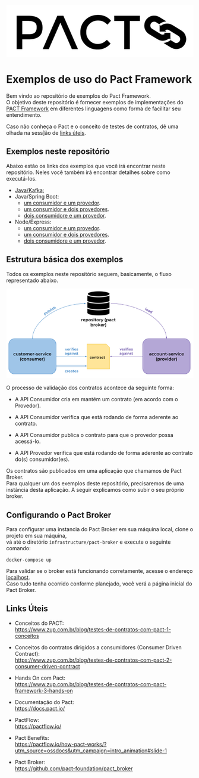 ![Pact Logo](imgs/pact-logo.png)
# Exemplos de uso do Pact Framework

Bem vindo ao repositório de exemplos do Pact Framework. <br>
O objetivo deste repositório é fornecer exemplos de implementações do [PACT Framework](https://docs.pact.io/) 
em diferentes linguagens como forma de facilitar seu entendimento. 

Caso não conheça o Pact e o conceito de testes de contratos, dê uma olhada na sess]ão de [links úteis](#links-uteis). 

## <a name='exemplos'>Exemplos neste repositório</a>

Abaixo estão os links dos exemplos que você irá encontrar neste repositório.
Neles você também irá encontrar detalhes sobre como executá-los.

 - [Java/Kafka](example/java/messaging-kafka/);
 - Java/Spring Boot:
    * [um consumidor e um provedor](example/java/spring-boot/one_consumer_one_provider).
    * [um consumidor e dois provedores](example/java/spring-boot/two_consumers_one_provider).
    * [dois consumidore e um provedor](example/java/spring-boot/one_consumer_two_providers).
 - Node/Express:
    * [um consumidor e um provedor](example/node/one_consumer_one_provider).
    * [um consumidor e dois provedores](example/node/two_consumers_one_provider).
    * [dois consumidore e um provedor](example/node/one_consumer_two_providers).

## <a name='estrutura-basica'>Estrutura básica dos exemplos</a>

Todos os exemplos neste repositório seguem, basicamente, o fluxo representado abaixo.

![Pact Workflow](imgs/pact-workflow.png)

O processo de validação dos contratos acontece da seguinte forma:

 - A API Consumidor cria em mantém um contrato (em acordo com o Provedor).

 - A API Consumidor verifica que está rodando de forma aderente ao contrato.
 
 - A API Consumidor publica o contrato para que o provedor possa acessá-lo.

 - A API Provedor verifica que está rodando de forma aderente ao contrato do(s) consumidor(es).

Os contratos são publicados em uma aplicação que chamamos de Pact Broker. <br>
Para qualquer um dos exemplos deste repositório, precisaremos de uma instância desta aplicação.
A seguir explicamos como subir o seu próprio broker. 

## <a name='config-broker'> Configurando o Pact Broker </a>

Para configurar uma instancia do Pact Broker em sua máquina local, clone o projeto em sua máquina, <br>
vá até o diretório `infrastructure/pact-broker` e execute o seguinte comando:

```shell
docker-compose up
```
Para validar se o broker está funcionando corretamente, acesse o endereço [localhost](http:localhost). <br>
Caso tudo tenha ocorrido conforme planejado, você verá a página inicial do Pact Broker.

## <a name='links-uteis'>Links Úteis</a>

- Conceitos do PACT: <br />
https://www.zup.com.br/blog/testes-de-contratos-com-pact-1-conceitos

- Conceitos do contratos dirigidos a consumidores (Consumer Driven Contract): <br />
https://www.zup.com.br/blog/testes-de-contratos-com-pact-2-consumer-driven-contract

- Hands On com Pact: <br />
https://www.zup.com.br/blog/testes-de-contratos-com-pact-framework-3-hands-on

- Documentação do Pact: <br />
https://docs.pact.io/

- PactFlow: <br />
https://pactflow.io/

- Pact Benefits: <br />
https://pactflow.io/how-pact-works/?utm_source=ossdocs&utm_campaign=intro_animation#slide-1

- Pact Broker: <br />
https://github.com/pact-foundation/pact_broker


